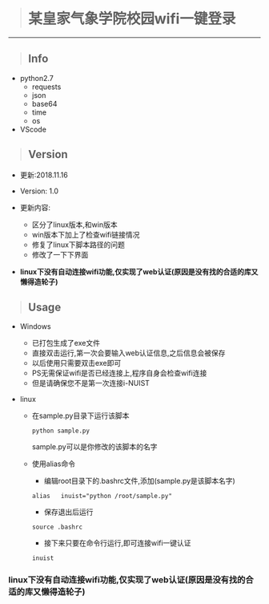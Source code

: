 > # 某皇家气象学院校园wifi一键登录
---
> ## Info
* python2.7
    * requests
    * json
    * base64
    * time
    * os
* VScode
  

> ## Version
* 更新:2018.11.16
* Version: 1.0

* 更新内容:
    * 区分了linux版本,和win版本
    * win版本下加上了检查wifi链接情况
    * 修复了linux下脚本路径的问题
    * 修改了一下下界面
*  **linux下没有自动连接wifi功能,仅实现了web认证(原因是没有找的合适的库又懒得造轮子)**

> ## Usage
* Windows
    * 已打包生成了exe文件
    * 直接双击运行,第一次会要输入web认证信息,之后信息会被保存
    * 以后使用只需要双击exe即可
    * PS无需保证wifi是否已经连接上,程序自身会检查wifi连接
    * 但是请确保您不是第一次连接i-NUIST

* linux
    * 在sample.py目录下运行该脚本
         ```
         python sample.py
        ```
        sample.py可以是你修改的该脚本的名字
    * 使用alias命令
        
        * 编辑root目录下的.bashrc文件,添加(sample.py是该脚本名字)
        ```
        alias   inuist="python /root/sample.py"
        ```
        
        * 保存退出后运行
        ```
        source .bashrc
        ```

        * 接下来只要在命令行运行,即可连接wifi一键认证
        ```
        inuist
        ```

 ### **linux下没有自动连接wifi功能,仅实现了web认证(原因是没有找的合适的库又懒得造轮子)**